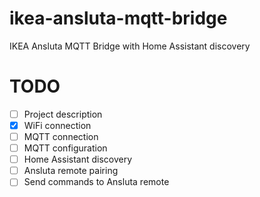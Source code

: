 # ikea-ansluta-mqtt-bridge
IKEA Ansluta MQTT Bridge with Home Assistant discovery

# TODO
- [ ] Project description
- [x] WiFi connection
- [ ] MQTT connection
- [ ] MQTT configuration
- [ ] Home Assistant discovery
- [ ] Ansluta remote pairing
- [ ] Send commands to Ansluta remote
